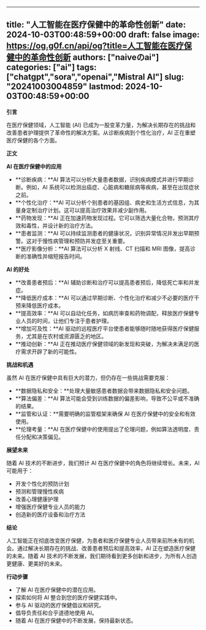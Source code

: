 
---
title: "人工智能在医疗保健中的革命性创新"
date: 2024-10-03T00:48:59+00:00
draft: false
image: https://og.g0f.cn/api/og?title=人工智能在医疗保健中的革命性创新
authors: ["naiveのai"]
categories: ["ai"]
tags: ["chatgpt","sora","openai","Mistral AI"]
slug: "20241003004859"
lastmod: 2024-10-03T00:48:59+00:00
---
**引言**

在医疗保健领域，人工智能 (AI) 已成为一股变革力量，为解决长期存在的挑战和改善患者护理提供了革命性的解决方案。从诊断疾病到个性化治疗，AI 正在重塑医疗保健的各个方面。

**正文**

**AI 在医疗保健中的应用**

* **诊断疾病：**AI 算法可以分析大量患者数据，识别疾病模式并进行早期诊断。例如，AI 系统可以检测出癌症、心脏病和糖尿病等疾病，甚至在出现症状之前。
* **个性化治疗：**AI 可以分析个别患者的基因组、病史和生活方式信息，为其量身定制治疗计划。这可以提高治疗效果并减少副作用。
* **药物发现：**AI 正在加速药物发现过程。它可以筛选大量化合物，预测其疗效和毒性，并设计新的治疗方法。
* **患者监测：**AI 可以持续监测患者的健康状况，识别异常情况并发出早期预警。这对于慢性病管理和预防并发症至关重要。
* **医疗影像分析：**AI 算法可以分析 X 射线、CT 扫描和 MRI 图像，提高诊断的准确性并缩短报告时间。

**AI 的好处**

* **改善患者预后：**AI 辅助诊断和治疗可以提高患者预后，降低死亡率和并发症。
* **降低医疗成本：**AI 可以通过早期诊断、个性化治疗和减少不必要的医疗干预来降低医疗成本。
* **提高效率：**AI 可以自动化任务，如病历审查和药物调配，释放医疗保健专业人员的时间，让他们专注于患者护理。
* **增加可及性：**AI 驱动的远程医疗平台使患者能够随时随地获得医疗保健服务，尤其是在农村或资源匮乏的地区。
* **推动创新：**AI 正在推动医疗保健领域的新发现和突破，为解决未满足的医疗需求开辟了新的可能性。

**挑战和机遇**

虽然 AI 在医疗保健中具有巨大的潜力，但仍存在一些挑战需要克服：

* **数据隐私和安全：**处理大量敏感患者数据会带来数据隐私和安全问题。
* **算法偏差：**AI 算法可能会受到训练数据的偏差影响，导致不公平或不准确的结果。
* **监管和认证：**需要明确的监管框架来确保 AI 在医疗保健中的安全和有效使用。
* **伦理考量：**AI 在医疗保健中的使用提出了伦理问题，例如算法透明度、责任分配和决策偏见。

**展望未来**

随着 AI 技术的不断进步，我们预计 AI 在医疗保健中的角色将继续增长。未来，AI 可能用于：

* 开发个性化的预防计划
* 预测和管理慢性疾病
* 改善心理健康护理
* 增强医疗保健专业人员的能力
* 创造新的医疗设备和治疗方法

**结论**

人工智能正在彻底改变医疗保健，为患者和医疗保健专业人员带来前所未有的机会。通过解决长期存在的挑战、改善患者预后和提高效率，AI 正在塑造医疗保健的未来。随着 AI 技术的不断发展，我们期待看到更多创新和进步，为所有人创造更健康、更美好的未来。

**行动步骤**

* 了解 AI 在医疗保健中的潜在应用。
* 探索如何将 AI 整合到您的医疗保健实践中。
* 参与 AI 驱动的医疗保健倡议和研究。
* 倡导负责任和合乎道德地使用 AI。
* 随着 AI 在医疗保健中的不断发展，保持最新状态。